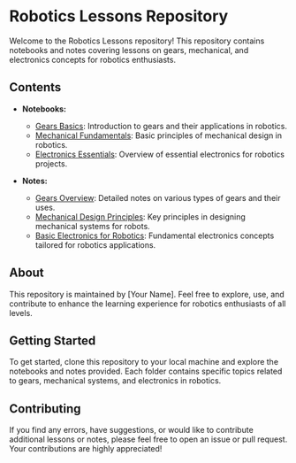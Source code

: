 # Robotics Lessons Repository

Welcome to the Robotics Lessons repository! This repository contains notebooks and notes covering lessons on gears, mechanical, and electronics concepts for robotics enthusiasts.

## Contents

- **Notebooks:**
  - [Gears Basics](link/to/gears_notebook.ipynb): Introduction to gears and their applications in robotics.
  - [Mechanical Fundamentals](link/to/mechanical_notebook.ipynb): Basic principles of mechanical design in robotics.
  - [Electronics Essentials](link/to/electronics_notebook.ipynb): Overview of essential electronics for robotics projects.

- **Notes:**
  - [Gears Overview](link/to/gears_notes.md): Detailed notes on various types of gears and their uses.
  - [Mechanical Design Principles](link/to/mechanical_notes.md): Key principles in designing mechanical systems for robots.
  - [Basic Electronics for Robotics](link/to/electronics_notes.md): Fundamental electronics concepts tailored for robotics applications.

## About

This repository is maintained by [Your Name]. Feel free to explore, use, and contribute to enhance the learning experience for robotics enthusiasts of all levels.

## Getting Started

To get started, clone this repository to your local machine and explore the notebooks and notes provided. Each folder contains specific topics related to gears, mechanical systems, and electronics in robotics.

## Contributing

If you find any errors, have suggestions, or would like to contribute additional lessons or notes, please feel free to open an issue or pull request. Your contributions are highly appreciated!
